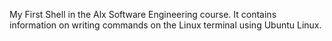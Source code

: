 My First Shell in the Alx Software Engineering course.  It contains information on writing commands on the Linux terminal using Ubuntu Linux. 
